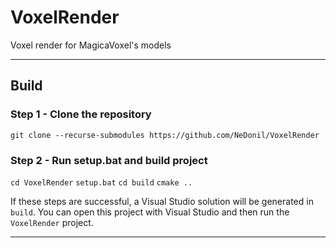 # VoxelRender
Voxel render for MagicaVoxel's models
***
## Build

### Step 1 - Clone the repository
```git clone --recurse-submodules https://github.com/NeDonil/VoxelRender```

### Step 2 - Run setup.bat and build project
```cd VoxelRender```
```setup.bat```
```cd build```
```cmake ..```

If these steps are successful, a Visual Studio solution will be generated in ```build```. You can open this project with Visual Studio and then run the ```VoxelRender``` project.
***